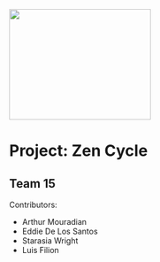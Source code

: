 
<img src="https://user-images.githubusercontent.com/17861084/108796141-0bc48d80-7556-11eb-98d0-3466c7e91661.jpg" width="256" height="200">

# Project: Zen Cycle
## Team 15

Contributors:
- Arthur Mouradian
- Eddie De Los Santos
- Starasia Wright
- Luis Filion
